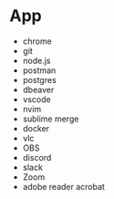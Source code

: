 # App

- chrome
- git
- node.js
- postman
- postgres
- dbeaver
- vscode
- nvim
- sublime merge
- docker 
- vlc
- OBS
- discord
- slack
- Zoom
- adobe reader acrobat
